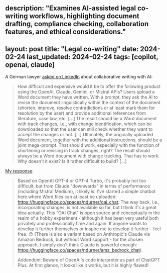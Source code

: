 description: "Examines AI-assisted legal co-writing workflows, highlighting document drafting, compliance checking, collaboration features, and ethical considerations."
---
layout: post
title: "Legal co-writing"
date: 2024-02-24
last_updated: 2024-02-24
tags: [copilot, openai, claude]
---

A German lawyer [asked on LinkedIn](https://www.linkedin.com/posts/braegel_ich-hab-eine-frage-wie-schwierig-und-wie-activity-7169697293368020992-Z32M?utm_source=share&utm_medium=member_desktop) about collaborative writing with AI:
> How difficult and expensive would it be to offer the following product using the OpenAI, Claude, Gemini, or Mistral APIs? Users upload a Word document they have written. With a prompt, they ask the AI to revise the document linguistically within the context of the document (shorten, improve, resolve contradictions or at least mark them for resolution by the user) and provide additional references from literature, case law, etc. [...] The result should be a Word document with track changes, i.e., with change identification, which can be downloaded so that the user can still check whether they want to accept the changes or not. [...] Ultimately, the originally uploaded Word document, together with the additional instructions, should be a joint mega-prompt. That should work, especially with the function of shortening or revising in track changes, right? The result should always be a Word document with change tracking. That has to work. Why doesn't it exist? Is it rather difficult to build? [...]

[My response](https://www.linkedin.com/feed/update/urn:li:activity:7169697293368020992?commentUrn=urn%3Ali%3Acomment%3A%28activity%3A7169697293368020992%2C7169718108847357952%29&dashCommentUrn=urn%3Ali%3Afsd_comment%3A%287169718108847357952%2Curn%3Ali%3Aactivity%3A7169697293368020992%29):
> Based on OpenAI GPT-4 or GPT-4 Turbo, it's probably not too difficult, but from Claude "downwards" in terms of performance (including Mistral Medium), it likely is. I've started a simple chatbot here where Word files can at least be uploaded: https://huggingface.co/spaces/ndurner/oai_chat. The way back, i.e., incorporating changes, is not available so far, but I think it's a great idea actually. This "OAI Chat" is open source and conceptually in the realm of a hobby experiment - although it has been very useful both privately and professionally time and again. If anyone wants to develop it further themselves or inspire me to develop it further - feel free. 😉
> (There is also a variant based on Anthropic's Claude via Amazon Bedrock, but without Word support - for the chosen approach, I simply don't think Claude is powerful enough: https://huggingface.co/spaces/ndurner/amz_bedrock_chat).
>
> Addendum: Beware of OpenAI's code interpreter as part of ChatGPT Plus. At first glance, it looks like it works, but it is highly flawed!